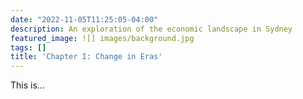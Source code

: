 ```yaml
---
date: "2022-11-05T11:25:05-04:00"
description: An exploration of the economic landscape in Sydney
featured_image: ![] images/background.jpg
tags: []
title: 'Chapter I: Change in Eras'
---
```

This is...
